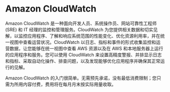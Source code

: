 # Amazon CloudWatch
Amazon CloudWatch 是一种面向开发人员、系统操作员、网站可靠性工程师 (SRE) 和 IT 经理的监控和管理服务。CloudWatch 为您提供相关数据和切实见解，以监控应用程序、了解和响应系统范围的性能变化、优化资源利用率，并在统一视图中查看运营状况。CloudWatch 以日志、指标和事件的形式收集监控和运营数据，让您能够在统一视图中查看 AWS 资源以及在 AWS 和本地服务器上运行的应用程序和服务。您可以使用 CloudWatch 来设置高精度警报、并排显示日志和指标、采取自动化操作、排查问题，以及发现能够优化应用程序并确保其正常运行的见解。

Amazon CloudWatch 的入门很简单。无需预先承诺，没有最低消费限制；您只需为所用内容付费，费用将在每月月末按实际用量收取。